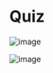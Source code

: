 # Quiz

![image](https://github.com/Tan12d/PWC_RDBMS_using_Oracle/assets/100254217/95d0a0d3-8ed7-4dd5-bdfb-b9573ed92c77)

![image](https://github.com/Tan12d/PWC_RDBMS_using_Oracle/assets/100254217/f9b4be57-ffb5-41d0-94ff-b2c9ac9973ab)
